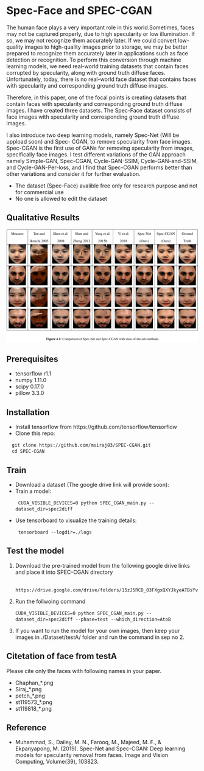 # Spec-Face and SPEC-CGAN
The human face plays a very important role in this world.Sometimes, faces may not be captured properly, due to high specularity or low illumination. If so, we may not recognize them accurately later. If we could convert low-quality images to high-quality images prior to storage, we may be better prepared to recognize them accurately later in applications such as
face detection or recognition. To perform this conversion through machine learning models, we need real-world training datasets that contain faces corrupted by specularity, along with ground truth diffuse faces. Unfortunately, today, there is no real-world face dataset that contains faces with specularity and corresponding ground truth diffuse images.

Therefore, in this paper, one of the focal points is creating datasets that contain faces with specularity and corresponding ground truth diffuse images. I have created three datasets. The Spec-Face dataset consists of face images with specularity and corresponding ground truth diffuse images.

I also introduce two deep learning models, namely Spec-Net (Will be uppload soon) and Spec-
CGAN, to remove specularity from face images. Spec-CGAN is the first use of GANs for removing specularity from images, specifically face images. I test different variations of the GAN approach namely Simple-GAN, Spec-CGAN, Cycle-GAN-SSIM, Cycle-GAN-and-SSIM, and Cycle-GAN-Per-loss, and I find that Spec-CGAN performs better than other variations and consider it for further evaluation.

<ul>
  <li> The dataset (Spec-Face) avalible free only for research purpose and not for commercial use </li>
  <li> No one is allowed to edit the dataset </li>
</ul>

## Qualitative Results
<p align="center">
  <img src="./img/SPEC_CGAN_Quali_result.png"  title="hover text">
</p>

## Prerequisites 
<ul>
  <li>tensorflow r1.1 </li>
  <li>numpy 1.11.0 </li>
  <li>scipy 0.17.0 </li>
  <li>pillow 3.3.0 </li>
</ul>

## Installation 
<ul>
  <li> Install tensorflow from https://github.com/tensorflow/tensorflow </li>
  <li> Clone this repo: </li> 
</ul> 

```
  git clone https://github.com/msiraj83/SPEC-CGAN.git
  cd SPEC-CGAN
```
## Train
<ul>
  <li> Download a dataset (The google drive link will provide soon): </li>
  
  <li> Train a model: </li>
  
  ```
   CUDA_VISIBLE_DEVICES=0 python SPEC_CGAN_main.py --dataset_dir=spec2diff
  ``` 
  <li> Use tensorboard to visualize the training details: </li> 
  
  ```
   tensorboard --logdir=./logs
  ```
</ul>

## Test the model
<ol>
  <li> Download the pre-trained model from the following google drive links and place it into SPEC-CGAN directory</li>
  
  ```
   https://drive.google.com/drive/folders/15zJ5RCD_03FXgxQXYJkyeATBsYvnAawR
  ```
  
  <li> Run the follwoing command </li>
  
   ```
   CUDA_VISIBLE_DEVICES=0 python SPEC_CGAN_main.py --dataset_dir=spec2diff --phase=test --which_direction=AtoB
  ```  
  <li> If you want to run the model for your own images, then keep your images in ./Dataset/testA/ folder and run the command in sep no 2. </li>
  
</ol>
  
## Citetation of face from testA
Please cite only the faces with following names in your paper.
<ul>
  <li>Chaphan_*.png </li>
  <li>Siraj_*.png </li>
  <li>petch_*.png</li>
  <li>st119573_*.png </li>
  <li>st119818_*.png </li>
</ul>

## Reference
<ul>
  <li> Muhammad, S., Dailey, M. N., Farooq, M., Majeed, M. F., & Ekpanyapong, M. (2019). Spec-Net and Spec-CGAN: Deep learning models for specularity removal from faces. Image and Vision Computing, Volume(39), 103823.</li>
</ul>
